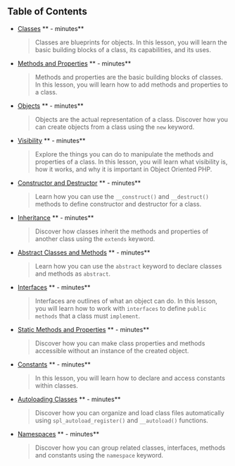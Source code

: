 ## Table of Contents

* [Classes](content/Classes/Classes.q.md) ** -  minutes**
    > Classes are blueprints for objects. In this lesson, you will learn the basic building blocks of a class, its capabilities, and its uses.  

* [Methods and Properties](content/MethodsAndProperties/MethodsAndProperties.q.md) ** -  minutes**
    > Methods and properties are the basic building blocks of classes. In this lesson, you will learn how to add methods and properties to a class. 

* [Objects](content/Objects/Objects.q.md) ** -  minutes**
    > Objects are the actual representation of a class. Discover how you can create objects from a class using the `new` keyword.

* [Visibility](content/Visibility/Visibility.q.md) ** -  minutes**
    > Explore the things you can do to manipulate the methods and properties of a class. In this lesson, you will learn what visibility is, how it works, and why it is important in Object Oriented PHP.

* [Constructor and Destructor](content/ConstructorAndDestractor/ConstructorAndDestructor.q.md) ** -  minutes**
    > Learn how you can use the `__construct()` and `__destruct()` methods to define constructor and destructor for a class.

* [Inheritance](content/Inheritance/Inheritance.q.md) ** -  minutes**
    > Discover how classes inherit the methods and properties of another class using the `extends` keyword.

* [Abstract Classes and Methods](content/AbstractClassesAndMethods/AbstractClassesAndMethods.q.md) ** -  minutes**
    > Learn how you can use the `abstract` keyword to declare classes and methods as `abstract`.

* [Interfaces](content/Interfaces/Interfaces.q.md) ** -  minutes**
    > Interfaces are outlines of what an object can do. In this lesson, you will learn how to work with `interfaces` to define `public methods` that a class must `implement`.

* [Static Methods and Properties](content/StaticMethodsAndProperties/StaticMethodsAndProperties.q.md) ** -  minutes**
    > Discover how you can make class properties and methods accessible without an instance of the created object. 

* [Constants](content/Constants/Constants.q.md) ** -  minutes**
    > In this lesson, you will learn how to declare and access constants within classes.

* [Autoloading Classes](content/AutoloadingClasses/AutoloadingClasses.q.md) ** -  minutes**
    > Discover how you can organize and load class files automatically using `spl_autoload_register()` and `__autoload()` functions.

* [Namespaces](content/Namespaces/Namespaces.q.md) ** -  minutes**
    > Discover how you can group related classes, interfaces, methods and constants using the `namespace` keyword.